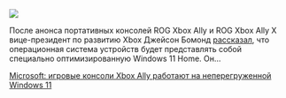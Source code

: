 <!--2025-06-09 14:23:43-->
<div class="yb">
  <div class="rss habr"><img src="https://habrastorage.org/webt/i4/po/mr/i4pomr88alnl4bksarkuunjvrjy.jpeg" /><p>После анонса портативных консолей ROG Xbox Ally и ROG Xbox Ally X вице-президент по развитию Xbox Джейсон Бомонд <a href="https://www.theverge.com/news/682011/microsoft-windows-xbox-pc-combination-features-rog-xbox-ally-devices" rel="noopener noreferrer nofollow">рассказал</a>, что операционная система устройств будет представлять собой специально оптимизированную Windows 11 Home. Он... <p class="titl"><a href="https://habr.com/ru/news/916972/?utm_source=habrahabr&utm_medium=rss&utm_campaign=916972">Microsoft: игровые консоли Xbox Ally работают на неперегруженной Windows 11</a></p></div>
</div>
